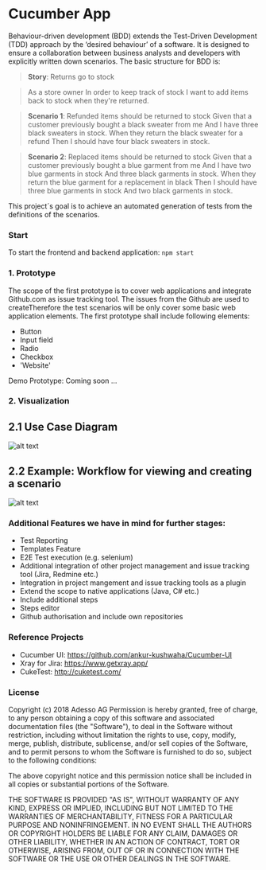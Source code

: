 # Cucumber App
Behaviour-driven development (BDD) extends the Test-Driven Development (TDD) approach by the ‘desired behaviour’ of a software. It is designed to ensure a collaboration between business analysts and developers with explicitly written down scenarios. The basic structure for BDD is:

> **Story**: Returns go to stock

> As a store owner
In order to keep track of stock
I want to add items back to stock when they're returned.

> **Scenario 1**: Refunded items should be returned to stock
Given that a customer previously bought a black sweater from me
And I have three black sweaters in stock.
When they return the black sweater for a refund
Then I should have four black sweaters in stock.

> **Scenario 2**: Replaced items should be returned to stock
Given that a customer previously bought a blue garment from me
And I have two blue garments in stock
And three black garments in stock.
When they return the blue garment for a replacement in black
Then I should have three blue garments in stock
And two black garments in stock.

This project´s goal is to achieve an automated generation of tests from the definitions of the scenarios. 

### Start
To start the frontend and backend application: ``npm start``

### 1. Prototype
The scope of the first prototype is to cover web applications and integrate Github.com as issue tracking tool. The issues from the Github are used to createTherefore the test scenarios will be only cover some basic web application elements. 
The first prototype shall include following elements:
- Button
- Input field
- Radio
- Checkbox
- 'Website'

Demo Prototype: Coming soon ...

### 2. Visualization
## 2.1 Use Case Diagram
![alt text](https://github.com/fr4gstar/Cucumber/blob/master/docs/1.%20Use%20Case.png "Workflow Diagram")

## 2.2 Example: Workflow for viewing and creating a scenario
![alt text](https://github.com/fr4gstar/Cucumber/blob/master/docs/2.%20Workflow.png "Use Case Diagram")

### Additional Features we have in mind for further stages:
- Test Reporting
- Templates Feature
- E2E Test execution (e.g. selenium)
- Additional integration of other project management and issue tracking tool (Jira, Redmine etc.)
- Integration in project mangement and issue tracking tools as a plugin
- Extend the scope to native applications (Java, C# etc.)
- Include additional steps
- Steps editor
- Github authorisation and include own repositories

### Reference Projects
- Cucumber UI: https://github.com/ankur-kushwaha/Cucumber-UI
- Xray for Jira: https://www.getxray.app/
- CukeTest: http://cuketest.com/

### License
Copyright (c) 2018 Adesso AG
Permission is hereby granted, free of charge, to any person obtaining a copy of this software and associated documentation files (the "Software"), to deal in the Software without restriction, including without limitation the rights to use, copy, modify, merge, publish, distribute, sublicense, and/or sell copies of the Software, and to permit persons to whom the Software is furnished to do so, subject to the following conditions:

The above copyright notice and this permission notice shall be included in all copies or substantial portions of the Software.

THE SOFTWARE IS PROVIDED "AS IS", WITHOUT WARRANTY OF ANY KIND, EXPRESS OR IMPLIED, INCLUDING BUT NOT LIMITED TO THE WARRANTIES OF MERCHANTABILITY, FITNESS FOR A PARTICULAR PURPOSE AND NONINFRINGEMENT. IN NO EVENT SHALL THE AUTHORS OR COPYRIGHT HOLDERS BE LIABLE FOR ANY CLAIM, DAMAGES OR OTHER LIABILITY, WHETHER IN AN ACTION OF CONTRACT, TORT OR OTHERWISE, ARISING FROM, OUT OF OR IN CONNECTION WITH THE SOFTWARE OR THE USE OR OTHER DEALINGS IN THE SOFTWARE.
